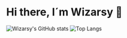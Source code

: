 # Hi there, I´m Wizarsy 👋

![Wizarsy's GitHub stats](https://github-readme-stats.vercel.app/api?username=wizarsy&show_icons=true&theme=tokyonight&include_all_commits=true)
![Top Langs](https://github-readme-stats.vercel.app/api/top-langs/?username=wizarsy&layout=compact)
<!--
**Wizarsy/wizarsy** is a ✨ _special_ ✨ repository because its `README.md` (this file) appears on your GitHub profile.

Here are some ideas to get you started:

- 🔭 I’m currently working on ...
- 🌱 I’m currently learning ...
- 👯 I’m looking to collaborate on ...
- 🤔 I’m looking for help with ...
- 💬 Ask me about ...
- 📫 How to reach me: ...
- 😄 Pronouns: ...
- ⚡ Fun fact: ...
-->
